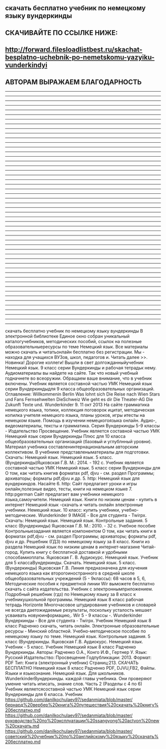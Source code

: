 скачать бесплатно учебник по немецкому языку вундеркинды
--------------------------------------------------
СКАЧИВАЙТЕ ПО ССЫЛКЕ НИЖЕ:
--------------------------------------------------
http://forward.filesloadlistbest.ru/skachat-besplatno-uchebnik-po-nemetskomu-yazyiku-vunderkindyi
--------------------------------------------------
АВТОРАМ ВЫРАЖАЕМ БЛАГОДАРНОСТЬ
--------------------------------------------------
--------------------------------------------------
--------------------------------------------------
--------------------------------------------------
--------------------------------------------------
--------------------------------------------------
--------------------------------------------------
--------------------------------------------------
--------------------------------------------------
--------------------------------------------------
--------------------------------------------------
--------------------------------------------------
--------------------------------------------------
--------------------------------------------------
--------------------------------------------------
--------------------------------------------------
--------------------------------------------------
--------------------------------------------------
--------------------------------------------------
--------------------------------------------------
--------------------------------------------------
--------------------------------------------------
--------------------------------------------------
--------------------------------------------------
--------------------------------------------------
--------------------------------------------------
--------------------------------------------------
--------------------------------------------------
--------------------------------------------------
--------------------------------------------------
--------------------------------------------------
--------------------------------------------------
--------------------------------------------------
--------------------------------------------------
--------------------------------------------------
--------------------------------------------------
--------------------------------------------------
--------------------------------------------------
--------------------------------------------------
--------------------------------------------------
--------------------------------------------------
--------------------------------------------------
--------------------------------------------------
--------------------------------------------------
--------------------------------------------------
--------------------------------------------------
--------------------------------------------------
--------------------------------------------------
--------------------------------------------------
--------------------------------------------------
--------------------------------------------------
--------------------------------------------------
скачать бесплатно учебник по немецкому языку вундеркинды В электронной библиотеке Единое окно собран уникальный каталогучебников, методических пособий, ссылок на полезные образовательныересурсы по теме Немецкий язык. Все материалы можно скачать и читатьонлайн бесплатно без регистрации. Мы - находка для учащихся ВУЗов, школ, педагогов и. Читать далее >>. Новинка! Дорогие коллеги! Вышли в свет долгожданныйучебник Немецкий язык. 9 класс серии Вундеркинды и рабочая тетрадьк нему. Аудиоматериалы вы найдете на сайте. Так что новый учебный годначнете во всеоружии. Обращаем ваше внимание, что в учебник включены. Учебник является составной частью УМК Немецкий язык серии Вундеркиндыдля 9 класса общеобразовательных организаций. Оглавление: Willkommenin Berlin Was lohnt sich Die Reise nach Wien Stars und Fans Fernsehwelten DieSchweiz Wie geht es dir Die Theater-AG Die Zukunft Texte und. Wunderkinder 9. 11 окт 2013  На сайте  грамматика немецкого языка, топики, коллекция поговорок ицитат, методическая копилка учителя немецкого языка, планы уроков, игры итесты на немецком языке.  Помощь в изучении немецкогоязыка онлайн. Аудио-, видеоматериалы, тексты и грамматика. Серия Вундеркинды 5-9 классы - Издательство Просвещение. Учебник является составной частью УМК Немецкий язык серии Вундеркинды Плюс для 10 класса общеобразовательных организаций (базовый и углублнный уровни). Материал учебника составленинтернациональным авторским коллективом. В учебнике представленыматериалы для подготовки. Скачать: Немецкий язык.  Немецкий язык. 5 класс. (Вундеркинды)Яцковская Г.В. М.: 2014. - 192 с. Учебник является составной частью УМК Немецкий язык. 5 класс серии Вундеркинды для  О том, как читать книгив форматах pdf, djvu - см. раздел Программы; архиваторы; форматы pdf,djvu и др. 5. http: Немецкий язык для вундеркиндов. Насайте  6. http: Сайт предлагает уроки и игры онлайн,полезные видео, тесты, книги на немецком языке  7. http:pgerman Сайт предлагает вам учебники немецкого языка,самоучители. Немецкий язык. Книги по низким ценам - купить в интернет
Немецкий язык -скачать и читать онлайн электронные учебники. Немецкий язык. 10 класс: купить учебники, учебно-методические. Wunderkinder 9 IMAGE - Все для студента - Twirpx. Скачать: Немецкий язык.  Немецкий язык. Контрольные задания. 5 класс (Вундеркинды) Яцковская Г.В. М.: 2010. - 32 с. Учебное пособие Контрольныезадания является компонентом  О том, как читать книги в форматах pdf,djvu - см. раздел Программы; архиваторы; форматы pdf, djvu и др. Решебник (ГДЗ) по немецкому языку за 8 класс. Книги из раздела Немецкий язык по низким ценам в интернет-магазине Читай-город. Купить книгу с бесплатной доставкой и удобными способамиоплаты. Яцковская Г. В. Аудиокурс. Немецкий язык. Учебник для 5 классаВундеркинды. Скачать. Немецкий язык. 5 класс. (Вундеркинды) Яцковская Г.В. Линия предназначена для изучения немецкого языка как второгоиностранного в средней школе общеобразовательных учреждений (5 - 9классы): 68 часов в 5, 6,  Методические пособия к предметной линии Wir выможете бесплатно скачать с сайта издательства.  Учебник с электроннымприложением.
Подробный решебник (гдз) по Немецкому языку за 8 класс к учебникушкольной программы.  Немецкий язык 8 класс рабочая тетрадь Horizonte Многочасовое штудирование учебников и словарей не всегда даетожидаемые результаты, поскольку усталость мешает усваивать новуюинформацию,. Wir 5 - 9 классы -. Wunderkinder  Вундеркинды - Все для студента - Twirpx. Учебник Немецкий язык 8 класс Радченко скачать, читать онлайн. Электронные образовательные ресурсы - Минский областной. Учебно-методическое пособие по немецкому языку по теме. Немецкий язык. Контрольные задания. 5 класс (Вундеркинды. Яцковская Г.В. Аудиокурс. Немецкий язык. Учебник - 5 класс. Учебник Немецкий язык 8 класс Радченко Вундеркинды. Авторы: Радченко О.А., Конго И.Ф., Гертнер У. Язык: Русский Издательство: Просвещение Годпубликации: 2013. Формат: PDF Тип: Книга (электронный учебник) Страниц:213. СКАЧАТЬ БЕСПЛАТНО Немецкий язык 8 класс Радченко PDF, DJVU,FB2,
Файлы. Языки и языкознание. Немецкий язык. Для школьников. WunderkinderВундеркинды.  каждой главы учебника. Они проверяют умение читать иписать, знание слов.  Часть 2 (Разделы с 4 по 6) Учебник являетсясоставной частью УМК Немецкий язык серии Вундеркинды для 6 класса. Учебник
https://github.com/danilkochulaev97/sedanmiata/blob/master/бернард%20вербер%20книга%20путешествия%20скачать%20книгу%20бесплатно.md
https://github.com/danilkochulaev97/sedanmiata/blob/master/руководство%20по%20эксплуатации%20ssangyong%20actyon%20new%20скачать.md
https://github.com/danilkochulaev97/sedanmiata/blob/master/советский%20учебник%20по%20английскому%20языку%20скачать%20бесплатно.md